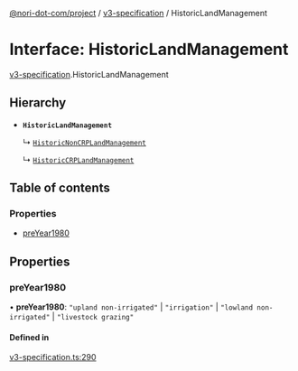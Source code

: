 [@nori-dot-com/project](../README.md) / [v3-specification](../modules/v3_specification.md) / HistoricLandManagement

# Interface: HistoricLandManagement

[v3-specification](../modules/v3_specification.md).HistoricLandManagement

## Hierarchy

- **`HistoricLandManagement`**

  ↳ [`HistoricNonCRPLandManagement`](v3_specification.HistoricNonCRPLandManagement.md)

  ↳ [`HistoricCRPLandManagement`](v3_specification.HistoricCRPLandManagement.md)

## Table of contents

### Properties

- [preYear1980](v3_specification.HistoricLandManagement.md#preyear1980)

## Properties

### preYear1980

• **preYear1980**: ``"upland non-irrigated"`` \| ``"irrigation"`` \| ``"lowland non-irrigated"`` \| ``"livestock grazing"``

#### Defined in

[v3-specification.ts:290](https://github.com/nori-dot-eco/nori-dot-com/blob/8e6dd1a/packages/project/src/v3-specification.ts#L290)
